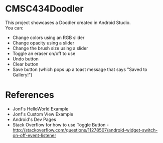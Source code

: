 # CMSC434Doodler

This project showcases a Doodler created in Android Studio. <br>
You can: 
* Change colors using an RGB slider
* Change opacity using a slider
* Change the brush size using a slider
* Toggle an eraser on/off to use
* Undo button
* Clear button
* Save button (which pops up a toast message that says "Saved to Gallery!")

# References
* Jonf's HelloWorld Example
* Jonf's Custom View Example
* Android's Dev Pages 
* Stack Overflow for how to use Toggle Button - http://stackoverflow.com/questions/11278507/android-widget-switch-on-off-event-listener

